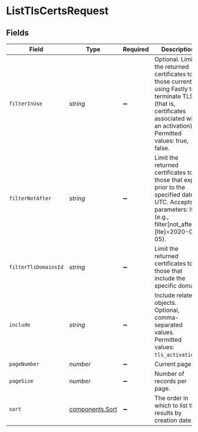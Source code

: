 # ListTlsCertsRequest


## Fields

| Field                                                                                                                                                                            | Type                                                                                                                                                                             | Required                                                                                                                                                                         | Description                                                                                                                                                                      | Example                                                                                                                                                                          |
| -------------------------------------------------------------------------------------------------------------------------------------------------------------------------------- | -------------------------------------------------------------------------------------------------------------------------------------------------------------------------------- | -------------------------------------------------------------------------------------------------------------------------------------------------------------------------------- | -------------------------------------------------------------------------------------------------------------------------------------------------------------------------------- | -------------------------------------------------------------------------------------------------------------------------------------------------------------------------------- |
| `filterInUse`                                                                                                                                                                    | *string*                                                                                                                                                                         | :heavy_minus_sign:                                                                                                                                                               | Optional. Limit the returned certificates to those currently using Fastly to terminate TLS (that is, certificates associated with an activation). Permitted values: true, false. |                                                                                                                                                                                  |
| `filterNotAfter`                                                                                                                                                                 | *string*                                                                                                                                                                         | :heavy_minus_sign:                                                                                                                                                               | Limit the returned certificates to those that expire prior to the specified date in UTC. Accepts parameters: lte (e.g., filter[not_after][lte]=2020-05-05).<br/>                 |                                                                                                                                                                                  |
| `filterTlsDomainsId`                                                                                                                                                             | *string*                                                                                                                                                                         | :heavy_minus_sign:                                                                                                                                                               | Limit the returned certificates to those that include the specific domain.                                                                                                       |                                                                                                                                                                                  |
| `include`                                                                                                                                                                        | *string*                                                                                                                                                                         | :heavy_minus_sign:                                                                                                                                                               | Include related objects. Optional, comma-separated values. Permitted values: `tls_activations`.<br/>                                                                             |                                                                                                                                                                                  |
| `pageNumber`                                                                                                                                                                     | *number*                                                                                                                                                                         | :heavy_minus_sign:                                                                                                                                                               | Current page.                                                                                                                                                                    | 1                                                                                                                                                                                |
| `pageSize`                                                                                                                                                                       | *number*                                                                                                                                                                         | :heavy_minus_sign:                                                                                                                                                               | Number of records per page.                                                                                                                                                      | 20                                                                                                                                                                               |
| `sort`                                                                                                                                                                           | [components.Sort](../../models/shared/sort.md)                                                                                                                                   | :heavy_minus_sign:                                                                                                                                                               | The order in which to list the results by creation date.                                                                                                                         |                                                                                                                                                                                  |